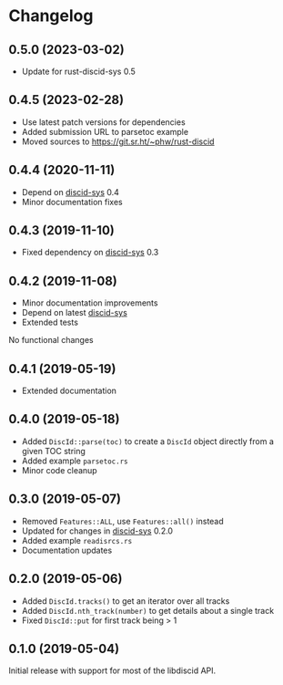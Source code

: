 # Changelog

## 0.5.0 (2023-03-02)
- Update for rust-discid-sys 0.5

## 0.4.5 (2023-02-28)
- Use latest patch versions for dependencies
- Added submission URL to parsetoc example
- Moved sources to https://git.sr.ht/~phw/rust-discid

## 0.4.4 (2020-11-11)
- Depend on [discid-sys](https://crates.io/crates/discid-sys) 0.4
- Minor documentation fixes

## 0.4.3 (2019-11-10)
- Fixed dependency on [discid-sys](https://crates.io/crates/discid-sys) 0.3

## 0.4.2 (2019-11-08)
- Minor documentation improvements
- Depend on latest [discid-sys](https://crates.io/crates/discid-sys)
- Extended tests

No functional changes

## 0.4.1 (2019-05-19)
- Extended documentation

## 0.4.0 (2019-05-18)
- Added `DiscId::parse(toc)` to create a `DiscId` object directly from a
  given TOC string
- Added example `parsetoc.rs`
- Minor code cleanup

## 0.3.0 (2019-05-07)
- Removed `Features::ALL`, use `Features::all()` instead
- Updated for changes in [discid-sys](https://crates.io/crates/discid-sys) 0.2.0
- Added example `readisrcs.rs`
- Documentation updates

## 0.2.0 (2019-05-06)
- Added `DiscId.tracks()` to get an iterator over all tracks
- Added `DiscId.nth_track(number)` to get details about a single track
- Fixed `DiscId::put` for first track being > 1

## 0.1.0 (2019-05-04)
Initial release with support for most of the libdiscid API.
